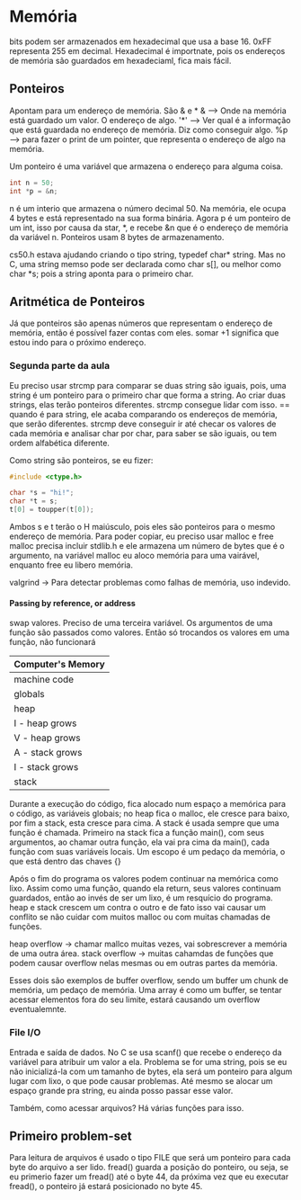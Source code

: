 # Memória
bits podem ser armazenados em hexadecimal que usa a base 16. 0xFF representa 255 em decimal.
Hexadecimal é importnate, pois os endereços de memória são guardados em hexadeciaml, fica mais fácil.

## Ponteiros
Apontam para um endereço de memória. São & e *
& --> Onde na memória está guardado um valor. O endereço de algo.
'*' --> Ver qual é a informação que está guardada no endereço de memória. Diz como conseguir algo.
%p --> para fazer o print de um pointer, que representa o endereço de algo na memória.

Um ponteiro é uma variável que armazena o endereço para alguma coisa.
```c
int n = 50;
int *p = &n;
```

n é um interio que armazena o número decimal 50. Na memória, ele ocupa 4 bytes e está representado na sua forma binária. Agora p é um ponteiro de um int, isso por causa da star, *, e recebe &n que é o endereço de memória da variável n.
Ponteiros usam 8 bytes de armazenamento.

cs50.h estava ajudando criando o tipo string, typedef char* string. Mas no C, uma string memso pode ser declarada como char s[], ou melhor como char *s; pois a string aponta para o primeiro char.

## Aritmética de Ponteiros
Já que ponteiros são apenas números que representam o endereço de memória, então é possível fazer contas com eles. somar +1 significa que estou indo para o próximo endereço.


### Segunda parte da aula
Eu preciso usar strcmp para comparar se duas string são iguais, pois, uma string é um ponteiro para o primeiro char que forma a string. Ao criar duas strings, elas terão ponteiros diferentes. strcmp consegue lidar com isso. == quando é para string, ele acaba comparando os endereços de memória, que serão diferentes.
strcmp deve conseguir ir até checar os valores de cada memória e analisar char por char, para saber se são iguais, ou tem ordem alfabética diferente.

Como string são ponteiros, se eu fizer:
```c
#include <ctype.h>

char *s = "hi!";
char *t = s;
t[0] = toupper(t[0]);
```

Ambos s e t terão o H maiúsculo, pois eles são ponteiros para o mesmo endereço de memória.
Para poder copiar, eu preciso usar malloc e free
malloc precisa incluir stdlib.h e ele armazena um número de bytes que é o argumento, na variável
malloc eu aloco memória para uma vairável, enquanto free eu libero memória.

valgrind -> Para detectar problemas como falhas de memória, uso indevido.

#### Passing by reference, or address
swap valores. Preciso de uma terceira variável.
Os argumentos de uma função são passados como valores. Então só trocandos os valores em uma função, não funcionará

| Computer's Memory |
| ------------- |
| machine code |
| globals |
| heap |
| I - heap grows|
| V - heap grows|
| A - stack grows|
| I - stack grows|
| stack |
Durante a execução do código, fica alocado num espaço a memórica para o código, as variáveis globais; no heap fica o malloc, ele cresce para baixo, por fim a stack, esta cresce para cima. A stack é usada sempre que uma função é chamada.
Primeiro na stack fica a função main(), com seus argumentos, ao chamar outra função, ela vai pra cima da main(), cada função com suas variáveis locais.
Um escopo é um pedaço da memória, o que está dentro das chaves {}

Após o fim do programa os valores podem continuar na memórica como lixo. Assim como uma função, quando ela return, seus valores continuam guardados, então ao invés de ser um lixo, é um resquício do programa.
heap e stack crescem um contra o outro e de fato isso vai causar um conflito se não cuidar com muitos malloc ou com muitas chamadas de funções.

heap overflow -> chamar mallco muitas vezes, vai sobrescrever a memória de uma outra área.
stack overflow -> muitas cahamdas de funções que podem causar overflow nelas mesmas ou em outras partes da memória.

Esses dois são exemplos de buffer overflow, sendo um buffer um chunk de memória, um pedaço de memória. Uma array é como um buffer, se tentar acessar elementos fora do seu limite, estará causando um overflow eventualemnte.

### File I/O 
Entrada e saída de dados. No C se usa scanf() que recebe o endereço da variável para atribuir um valor a ela. Problema se for uma string, pois se eu não inicializá-la com um tamanho de bytes, ela será um ponteiro para algum lugar com lixo, o que pode causar problemas. Até mesmo se alocar um espaço grande pra string, eu ainda posso passar esse valor.

Também, como acessar arquivos? Há várias funções para isso.

## Primeiro problem-set
Para leitura de arquivos é usado o tipo FILE que será um ponteiro para cada byte do arquivo a ser lido. fread() guarda a posição do ponteiro, ou seja, se eu primerio fazer um fread() até o byte 44, da próxima vez que eu executar fread(), o ponteiro já estará posicionado no byte 45.
